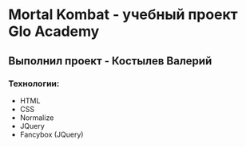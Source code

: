 # Mortal Kombat - учебный проект  Glo Academy
## Выполнил проект - Костылев Валерий
### Технологии:
- HTML
- CSS
- Normalize
- JQuery
- Fancybox (JQuery)
